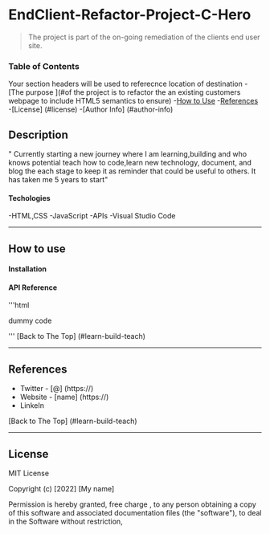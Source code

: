 # EndClient-Refactor-Project-C-Hero

> The project is part of the on-going  remediation of the clients end user site.

### Table of Contents
Your section headers will be used to referecnce location of destination
-[The purpose ](#of the project is to refactor the an existing customers webpage to include HTML5 semantics to ensure)
-[How to Use](#how-to-use)
-[References](#references)
-[License] (#license)
-[Author Info] (#author-info)

## Description
" Currently starting a new journey where I am learning,building and who knows potential teach how to code,learn new technology, 
document, and blog the each stage to keep it as reminder that could be useful to others. It has taken me 5 years to start"


#### Techologies
-HTML,CSS
-JavaScript
-APIs
-Visual Studio Code

----
## How to use 

#### Installation


#### API Reference

'''html
  <p> dummy code</p>
'''
[Back to The Top] (#learn-build-teach)

----
## References
- Twitter - [@] (https://)
- Website - [name] (https://)
- LinkeIn

[Back to The Top] (#learn-build-teach)

---
## License

MIT License

Copyright (c) [2022] [My name]

Permission is hereby granted, free charge , to any person obtaining a copy of this software and associated documentation files
(the "software"), to deal in the Software without restriction,
